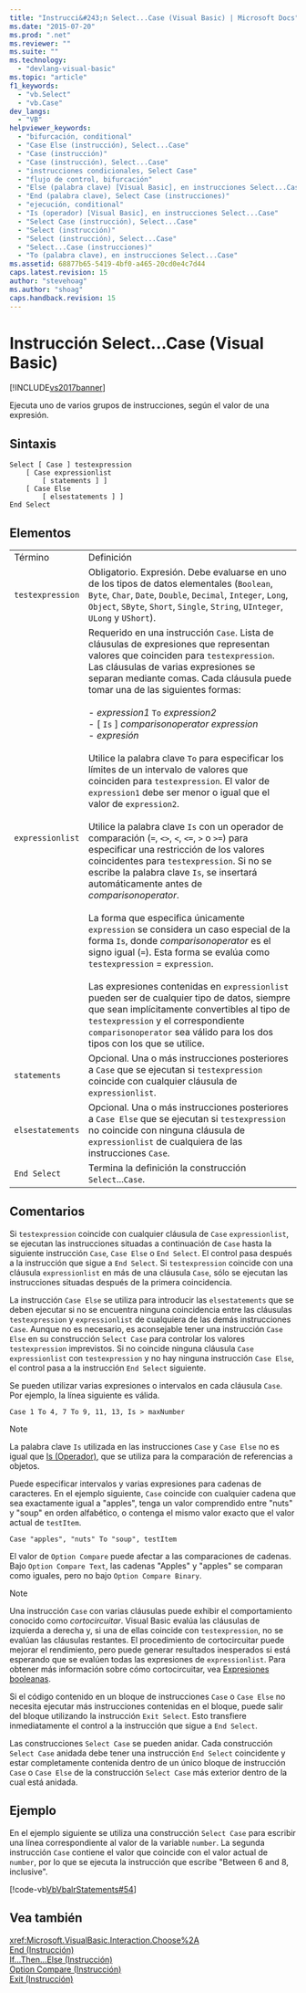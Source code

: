 ```yaml
---
title: "Instrucci&#243;n Select...Case (Visual Basic) | Microsoft Docs"
ms.date: "2015-07-20"
ms.prod: ".net"
ms.reviewer: ""
ms.suite: ""
ms.technology: 
  - "devlang-visual-basic"
ms.topic: "article"
f1_keywords: 
  - "vb.Select"
  - "vb.Case"
dev_langs: 
  - "VB"
helpviewer_keywords: 
  - "bifurcación, conditional"
  - "Case Else (instrucción), Select...Case"
  - "Case (instrucción)"
  - "Case (instrucción), Select...Case"
  - "instrucciones condicionales, Select Case"
  - "flujo de control, bifurcación"
  - "Else (palabra clave) [Visual Basic], en instrucciones Select...Case"
  - "End (palabra clave), Select Case (instrucciones)"
  - "ejecución, conditional"
  - "Is (operador) [Visual Basic], en instrucciones Select...Case"
  - "Select Case (instrucción), Select...Case"
  - "Select (instrucción)"
  - "Select (instrucción), Select...Case"
  - "Select...Case (instrucciones)"
  - "To (palabra clave), en instrucciones Select...Case"
ms.assetid: 68877b65-5419-4bf0-a465-20cd0e4c7d44
caps.latest.revision: 15
author: "stevehoag"
ms.author: "shoag"
caps.handback.revision: 15
---
```

# Instrucci&#243;n Select...Case (Visual Basic)
[!INCLUDE[vs2017banner](../../../visual-basic/developing-apps/includes/vs2017banner.md)]

Ejecuta uno de varios grupos de instrucciones, según el valor de una expresión.  
  
## Sintaxis  
  
```  
Select [ Case ] testexpression  
    [ Case expressionlist  
        [ statements ] ]  
    [ Case Else  
        [ elsestatements ] ]  
End Select  
```  
  
## Elementos  
  
|||  
|-|-|  
|Término|Definición|  
|`testexpression`|Obligatorio.  Expresión.  Debe evaluarse en uno de los tipos de datos elementales \(`Boolean`, `Byte`, `Char`, `Date`, `Double`, `Decimal`, `Integer`, `Long`, `Object`, `SByte`, `Short`, `Single`, `String`, `UInteger`, `ULong` y `UShort`\).|  
|`expressionlist`|Requerido en una instrucción `Case`.  Lista de cláusulas de expresiones que representan valores que coinciden para `testexpression`.  Las cláusulas de varias expresiones se separan mediante comas.  Cada cláusula puede tomar una de las siguientes formas:<br /><br /> -   *expression1* `To` *expression2*<br />-   \[ `Is` \] *comparisonoperator* *expression*<br />-   *expresión*<br /><br /> Utilice la palabra clave `To` para especificar los límites de un intervalo de valores que coinciden para `testexpression`.  El valor de `expression1` debe ser menor o igual que el valor de `expression2`.<br /><br /> Utilice la palabra clave `Is` con un operador de comparación \(`=`, `<>`, `<`, `<=`, `>` o `>=`\) para especificar una restricción de los valores coincidentes para `testexpression`.  Si no se escribe la palabra clave `Is`, se insertará automáticamente antes de *comparisonoperator*.<br /><br /> La forma que especifica únicamente `expression` se considera un caso especial de la forma `Is`, donde *comparisonoperator* es el signo igual \(`=`\).  Esta forma se evalúa como `testexpression` \= `expression`.<br /><br /> Las expresiones contenidas en `expressionlist` pueden ser de cualquier tipo de datos, siempre que sean implícitamente convertibles al tipo de `testexpression` y el correspondiente `comparisonoperator` sea válido para los dos tipos con los que se utilice.|  
|`statements`|Opcional.  Una o más instrucciones posteriores a `Case` que se ejecutan si `testexpression` coincide con cualquier cláusula de `expressionlist`.|  
|`elsestatements`|Opcional.  Una o más instrucciones posteriores a `Case Else` que se ejecutan si `testexpression` no coincide con ninguna cláusula de `expressionlist` de cualquiera de las instrucciones `Case`.|  
|`End Select`|Termina la definición la construcción `Select`...`Case`.|  
  
## Comentarios  
 Si `testexpression` coincide con cualquier cláusula de `Case` `expressionlist`, se ejecutan las instrucciones situadas a continuación de `Case` hasta la siguiente instrucción `Case`, `Case Else` o `End Select`.  El control pasa después a la instrucción que sigue a `End Select`.  Si `testexpression` coincide con una cláusula `expressionlist` en más de una cláusula `Case`, sólo se ejecutan las instrucciones situadas después de la primera coincidencia.  
  
 La instrucción `Case Else` se utiliza para introducir las `elsestatements` que se deben ejecutar si no se encuentra ninguna coincidencia entre las cláusulas `testexpression` y `expressionlist` de cualquiera de las demás instrucciones `Case`.  Aunque no es necesario, es aconsejable tener una instrucción `Case Else` en su construcción `Select Case` para controlar los valores `testexpression` imprevistos.  Si no coincide ninguna cláusula `Case` `expressionlist` con `testexpression` y no hay ninguna instrucción `Case Else`, el control pasa a la instrucción `End Select` siguiente.  
  
 Se pueden utilizar varias expresiones o intervalos en cada cláusula `Case`.  Por ejemplo, la línea siguiente es válida.  
  
 `Case 1 To 4, 7 To 9, 11, 13, Is > maxNumber`  
  
> [!NOTE]
>  La palabra clave `Is` utilizada en las instrucciones `Case` y `Case Else` no es igual que [Is \(Operador\)](../../../visual-basic/language-reference/operators/is-operator.md), que se utiliza para la comparación de referencias a objetos.  
  
 Puede especificar intervalos y varias expresiones para cadenas de caracteres.  En el ejemplo siguiente, `Case` coincide con cualquier cadena que sea exactamente igual a "apples", tenga un valor comprendido entre "nuts" y "soup" en orden alfabético, o contenga el mismo valor exacto que el valor actual de `testItem`.  
  
 `Case "apples", "nuts" To "soup", testItem`  
  
 El valor de `Option Compare` puede afectar a las comparaciones de cadenas.  Bajo `Option Compare Text`, las cadenas "Apples" y "apples" se comparan como iguales, pero no bajo `Option Compare Binary`.  
  
> [!NOTE]
>  Una instrucción `Case` con varias cláusulas puede exhibir el comportamiento conocido como *cortocircuitar*.  Visual Basic evalúa las cláusulas de izquierda a derecha y, si una de ellas coincide con `testexpression`, no se evalúan las cláusulas restantes.  El procedimiento de cortocircuitar puede mejorar el rendimiento, pero puede generar resultados inesperados si está esperando que se evalúen todas las expresiones de `expressionlist`.  Para obtener más información sobre cómo cortocircuitar, vea [Expresiones booleanas](../../../visual-basic/programming-guide/language-features/operators-and-expressions/boolean-expressions.md).  
  
 Si el código contenido en un bloque de instrucciones `Case` o `Case Else` no necesita ejecutar más instrucciones contenidas en el bloque, puede salir del bloque utilizando la instrucción `Exit Select`.  Esto transfiere inmediatamente el control a la instrucción que sigue a `End Select`.  
  
 Las construcciones `Select Case` se pueden anidar.  Cada construcción `Select Case` anidada debe tener una instrucción `End Select` coincidente y estar completamente contenida dentro de un único bloque de instrucción `Case` o `Case Else` de la construcción `Select Case` más exterior dentro de la cual está anidada.  
  
## Ejemplo  
 En el ejemplo siguiente se utiliza una construcción `Select Case` para escribir una línea correspondiente al valor de la variable `number`.  La segunda instrucción `Case` contiene el valor que coincide con el valor actual de `number`, por lo que se ejecuta la instrucción que escribe "Between 6 and 8, inclusive".  
  
 [!code-vb[VbVbalrStatements#54](../../../visual-basic/language-reference/error-messages/codesnippet/VisualBasic/select-case-statement_1.vb)]  
  
## Vea también  
 <xref:Microsoft.VisualBasic.Interaction.Choose%2A>   
 [End \(Instrucción\)](../../../visual-basic/language-reference/statements/end-statement.md)   
 [If...Then...Else \(Instrucción\)](../../../visual-basic/language-reference/statements/if-then-else-statement.md)   
 [Option Compare \(Instrucción\)](../../../visual-basic/language-reference/statements/option-compare-statement.md)   
 [Exit \(Instrucción\)](../../../visual-basic/language-reference/statements/exit-statement.md)